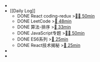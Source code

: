 -
- [[Daily Log]]
	- DONE React coding-redux >[🍅🍅 50min](#agenda-pomo://?t=f-1687277094832-1500%2Cf-1687279751890-1500)
	- DONE LeetCode >[🍅 48min](#agenda-pomo://?t=f-1687242140865-2400%2Cp-1687245351659-457)
	- DONE 算法-排序 >[🍅 33min](#agenda-pomo://?t=f-1687246984675-1500%2Cp-1687251341626-421)
	- DONE JavaScript专题 >[🍅🍅 50min](#agenda-pomo://?t=f-1687251868302-1500%2Cf-1687253943736-1500)
	- DONE ES6系列 >[🍅 25min](#agenda-pomo://?t=f-1687258960720-1500)
	- DONE React技术揭秘 >[🍅 25min](#agenda-pomo://?t=f-1687271352202-1500)
-
-